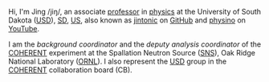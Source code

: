 Hi, I'm Jing /jiŋ/, an associate [professor][] in [physics][] at the University of South Dakota ([USD][]), [SD][], [US][], also known as [jintonic][] on [GitHub][] and [physino][] on [YouTube][].

I am the *background coordinator* and the *deputy analysis coordinator* of the [COHERENT][] experiment at the Spallation Neutron Source ([SNS][]), Oak Ridge National Laboratory ([ORNL][]). I also represent the [USD][] group in the [COHERENT][] collaboration board (CB).

[professor]: https://www.usd.edu/faculty-and-staff/Jing-Liu
[physics]: https://www.usd.edu/physics
[USD]: http://physino.xyz/tags/#USD
[jintonic]: https://github.com/jintonic
[GitHub]: http://physino.xyz/tags/#GitHub
[physino]: https://www.youtube.com/c/PhysinoXyz
[YouTube]: https://www.youtube.com
[SD]: http://physino.xyz/tags/#South-Dakota
[US]: http://physino.xyz/tags/#US
[COHERENT]: https://sites.duke.edu/coherent
[SNS]: https://neutrons.ornl.gov/sns
[ORNL]: https://www.ornl.gov/
